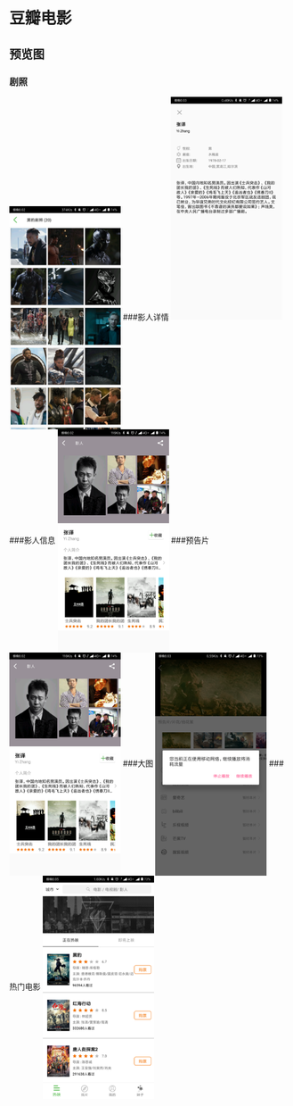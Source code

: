 # 豆瓣电影

## 预览图


### 剧照
<img src="https://raw.githubusercontent.com/tony-xxw/MovieDouban/master/photo/still.png" height = "400" align=center />
###影人详情
  <img src="https://raw.githubusercontent.com/tony-xxw/MovieDouban/master/photo/detail.png" height = "400"  align=right/>
###影人信息
<img src="https://raw.githubusercontent.com/tony-xxw/MovieDouban/master/photo/actir.png" height = "400"  align=center />
###预告片
<img src="https://raw.githubusercontent.com/tony-xxw/MovieDouban/master/photo/actir.png" height = "400"  align=center />
###大图
<img src="https://raw.githubusercontent.com/tony-xxw/MovieDouban/master/photo/prevue.png" height = "400"  align=center />
###热门电影
<img src="https://raw.githubusercontent.com/tony-xxw/MovieDouban/master/photo/hot.png" height = "400"  align=center />


